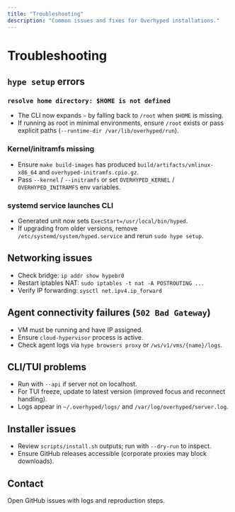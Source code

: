 ```yaml
---
title: "Troubleshooting"
description: "Common issues and fixes for Overhyped installations."
---
```


# Troubleshooting

## `hype setup` errors

### `resolve home directory: $HOME is not defined`

- The CLI now expands `~` by falling back to `/root` when `$HOME` is missing.
- If running as root in minimal environments, ensure `/root` exists or pass explicit paths (`--runtime-dir /var/lib/overhyped/run`).

### Kernel/initramfs missing

- Ensure `make build-images` has produced `build/artifacts/vmlinux-x86_64` and `overhyped-initramfs.cpio.gz`.
- Pass `--kernel` / `--initramfs` or set `OVERHYPED_KERNEL` / `OVERHYPED_INITRAMFS` env variables.

### systemd service launches CLI

- Generated unit now sets `ExecStart=/usr/local/bin/hyped`.
- If upgrading from older versions, remove `/etc/systemd/system/hyped.service` and rerun `sudo hype setup`.

## Networking issues

- Check bridge: `ip addr show hypebr0`
- Restart iptables NAT: `sudo iptables -t nat -A POSTROUTING ...`
- Verify IP forwarding: `sysctl net.ipv4.ip_forward`

## Agent connectivity failures (`502 Bad Gateway`)

- VM must be running and have IP assigned.
- Ensure `cloud-hypervisor` process is active.
- Check agent logs via `hype browsers proxy` or `/ws/v1/vms/{name}/logs`.

## CLI/TUI problems

- Run with `--api` if server not on localhost.
- For TUI freeze, update to latest version (improved focus and reconnect handling).
- Logs appear in `~/.overhyped/logs/` and `/var/log/overhyped/server.log`.

## Installer issues

- Review `scripts/install.sh` outputs; run with `--dry-run` to inspect.
- Ensure GitHub releases accessible (corporate proxies may block downloads).

## Contact

Open GitHub issues with logs and reproduction steps.
